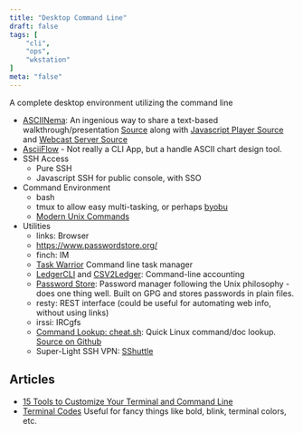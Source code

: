 ```yaml
---
title: "Desktop Command Line"
draft: false
tags: [
    "cli",
    "ops",
    "wkstation"
]
meta: "false"
---
```


A complete desktop environment utilizing the command line

- [ASCIINema](https://asciinema.org/): An ingenious way to share a text-based walkthrough/presentation [Source](https://github.com/asciinema/asciinema) along with [Javascript Player Source](https://github.com/asciinema/asciinema-player) and [Webcast Server Source](https://github.com/asciinema/asciinema-server)
- [AsciiFlow](https://github.com/lewish/asciiflow) - Not really a CLI App, but a handle ASCII chart design tool.
- SSH Access
  - Pure SSH
  - Javascript SSH for public console, with SSO
- Command Environment
  - bash
  - tmux to allow easy multi-tasking, or perhaps [byobu](https://launchpad.net/byobu)
  - [Modern Unix Commands](https://github.com/ibraheemdev/modern-unix)
- Utilities
  - links: Browser
  - https://www.passwordstore.org/
  - finch: IM
  - [Task Warrior](http://taskwarrior.org/) Command line task manager
  - [LedgerCLI](http://www.ledger-cli.org/) and [CSV2Ledger](https://github.com/jwiegley/CSV2Ledger|CSV2Ledger): Command-line accounting
  - [Password Store](https://www.passwordstore.org/): Password manager following the Unix philosophy - does one thing well.  Built on GPG and stores passwords in plain files.
  - resty: REST interface (could be useful for automating web info, without using links)
  - irssi: IRCgfs
  - [Command Lookup: cheat.sh](http://cheat.sh/): Quick Linux command/doc lookup.  [Source on Github](https://github.com/chubin/cheat.sh)
  - Super-Light SSH VPN: [SShuttle](https://sshuttle.readthedocs.io/en/stable/overview.html)

## Articles

- [15 Tools to Customize Your Terminal and Command Line](https://www.shopify.com/partners/blog/customize-terminal)
- [Terminal Codes](https://wiki.bash-hackers.org/scripting/terminalcodes) Useful for fancy things like bold, blink, terminal colors, etc.
